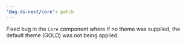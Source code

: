 ```yaml
---
'@ag.ds-next/core': patch
---
```


Fixed bug in the `Core` component where if no theme was supplied, the default theme (GOLD) was not being applied.
